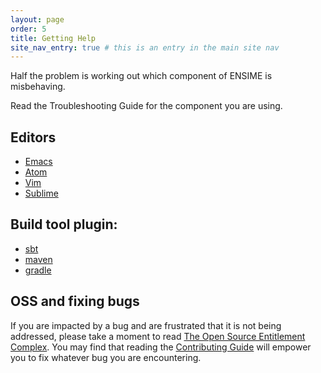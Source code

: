 ```yaml
---
layout: page
order: 5
title: Getting Help
site_nav_entry: true # this is an entry in the main site nav
---
```


Half the problem is working out which component of ENSIME is misbehaving.

Read the Troubleshooting Guide for the component you are using.

## Editors

- [Emacs](/editors/emacs/troubleshooting/)
- [Atom](/editors/atom/troubleshooting/)
- [Vim](/editors/vim/troubleshooting/)
- [Sublime](/editors/sublime/troubleshooting/)

## Build tool plugin:

- [sbt](/build_tools/sbt/#troubleshooting)
- [maven](/build_tools/maven/#troubleshooting)
- [gradle](/build_tools/gradle/#troubleshooting)

## OSS and fixing bugs

If you are impacted by a bug and are frustrated that it is not being addressed, please take a moment to read [The Open Source Entitlement Complex](https://medium.com/@fommil/the-open-source-entitlement-complex-bcb718e2326d#.tvgf7fn0v). You may find that reading the [Contributing Guide](/contributing) will empower you to fix whatever bug you are encountering.
